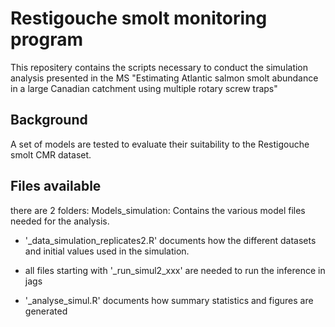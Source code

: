 # Restigouche smolt monitoring program

This repositery contains the scripts necessary to conduct the simulation analysis presented in the MS 
"Estimating Atlantic salmon smolt abundance in a large Canadian catchment using multiple rotary screw traps" 

## Background
A set of models are tested to evaluate their suitability to the Restigouche smolt CMR dataset.

## Files available
there are 2 folders: 
Models_simulation: Contains the various model files needed for the analysis.  

+ '_data_simulation_replicates2.R' documents how the different datasets and initial values used in the simulation.

+ all files starting with '_run_simul2_xxx' are needed to run the inference in jags

+ '_analyse_simul.R' documents how summary statistics and figures are generated




